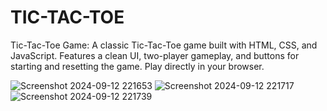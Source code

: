 # TIC-TAC-TOE
Tic-Tac-Toe Game: A classic Tic-Tac-Toe game built with HTML, CSS, and JavaScript. Features a clean UI, two-player gameplay, and buttons for starting and resetting the game. Play directly in your browser. 


![Screenshot 2024-09-12 221653](https://github.com/user-attachments/assets/b1b53c69-d929-419d-93e6-bba0de78260b)
![Screenshot 2024-09-12 221717](https://github.com/user-attachments/assets/a1c5f388-a816-4db7-ab77-a5349926abf2)
![Screenshot 2024-09-12 221739](https://github.com/user-attachments/assets/85d5f2da-c635-4fa3-afc1-0f404db702ef)
